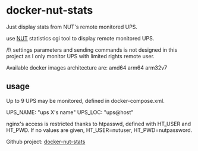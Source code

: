 # docker-nut-stats
Just display stats from NUT's remote monitored UPS.

use [NUT](https://networkupstools.org/features.html) statistics cgi tool to display remote monitored UPS.

/!\ settings parameters and sending commands is not designed in this project as I only monitor UPS with limited rights remote user.

Available docker images architecture are: amd64 arm64 arm32v7

## usage  

Up to 9 UPS may be monitored, defined in docker-compose.xml.

UPS<X>_NAME: "ups X's name"
UPS<X>_LOC: "ups@host"

nginx's access is restricted thanks to htpasswd, defined with HT_USER and HT_PWD. If no values are given, HT_USER=nutuser, HT_PWD=nutpassword.




Github project: [docker-nut-stats](https://github.com/edgd1er/docker-nut-stats)